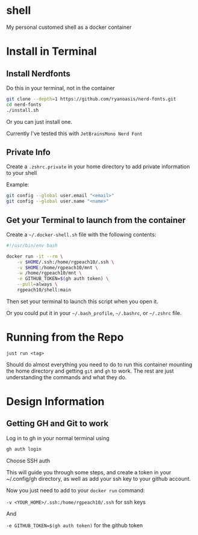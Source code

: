 # shell

My personal customed shell as a docker container

# Install in Terminal

## Install Nerdfonts

Do this in your terminal, not in the container

```bash
git clone --depth=1 https://github.com/ryanoasis/nerd-fonts.git
cd nerd-fonts
./install.sh
```

Or you can just install one.

Currently I've tested this with `JetBrainsMono Nerd Font`

## Private Info

Create a `.zshrc.private` in your home directory to add private information to your shell

Example:

```bash
git config --global user.email "<email>"
git config --global user.name "<name>"
```

## Get your Terminal to launch from the container

Create a `~/.docker-shell.sh` file with the following contents:

```bash
#!/usr/bin/env bash

docker run -it --rm \
    -v $HOME/.ssh:/home/rgpeach10/.ssh \
    -v $HOME:/home/rgpeach10/mnt \
    -w /home/rgpeach10/mnt \
    -e GITHUB_TOKEN=$(gh auth token) \
    --pull=always \
    rgpeach10/shell:main
```

Then set your terminal to launch this script when you open it.

Or you could put it in your `~/.bash_profile`, `~/.bashrc`, or `~/.zshrc` file.

# Running from the Repo

`just run <tag>`

Should do almost everything you need to do to run this container mounting the home directory and getting `git` and `gh` to work. The rest are just understanding the commands and what they do.

# Design Information

## Getting GH and Git to work

Log in to gh in your normal terminal using

```bash
gh auth login
```

Choose SSH auth

This will guide you through some steps,
and create a token in your ~/.config/gh directory,
as well as add your ssh key to your github account.

Now you just need to add to your `docker run` command:

`-v <YOUR_HOME>/.ssh:/home/rgpeach10/.ssh` for ssh keys

And

`-e GITHUB_TOKEN=$(gh auth token)` for the github token

